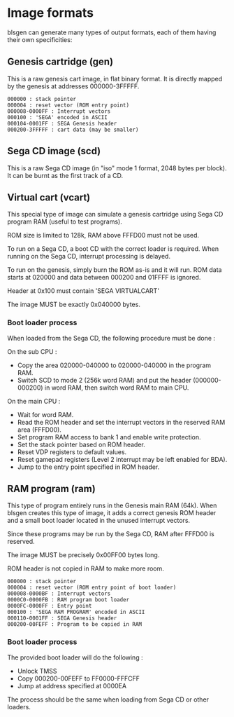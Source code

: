 Image formats
=============

blsgen can generate many types of output formats, each of them having their own specificities:

Genesis cartridge (gen)
-----------------------

This is a raw genesis cart image, in flat binary format. It is directly mapped by the genesis at addresses 000000-3FFFFF.

    000000 : stack pointer
    000004 : reset vector (ROM entry point)
    000008-0000FF : Interrupt vectors
    000100 : 'SEGA' encoded in ASCII
    000104-0001FF : SEGA Genesis header
    000200-3FFFFF : cart data (may be smaller)


Sega CD image (scd)
-------------------

This is a raw Sega CD image (in "iso" mode 1 format, 2048 bytes per block). It can be burnt as the first track of a CD.


Virtual cart (vcart)
--------------------

This special type of image can simulate a genesis cartridge using Sega CD program RAM (useful to test programs).

ROM size is limited to 128k, RAM above FFFD00 must not be used.

To run on a Sega CD, a boot CD with the correct loader is required. When running on the Sega CD, interrupt processing is delayed.

To run on the genesis, simply burn the ROM as-is and it will run. ROM data starts at 020000 and data between 000200 and 01FFFF is ignored.

Header at 0x100 must contain 'SEGA VIRTUALCART'

The image MUST be exactly 0x040000 bytes.


### Boot loader process

When loaded from the Sega CD, the following procedure must be done :

On the sub CPU :

 * Copy the area 020000-040000 to 020000-040000 in the program RAM.
 * Switch SCD to mode 2 (256k word RAM) and put the header (000000-000200) in word RAM, then switch word RAM to main CPU.
 
On the main CPU :

 * Wait for word RAM.
 * Read the ROM header and set the interrupt vectors in the reserved RAM area (FFFD00).
 * Set program RAM access to bank 1 and enable write protection.
 * Set the stack pointer based on ROM header.
 * Reset VDP registers to default values.
 * Reset gamepad registers (Level 2 interrupt may be left enabled for BDA).
 * Jump to the entry point specified in ROM header.


RAM program (ram)
-----------------

This type of program entirely runs in the Genesis main RAM (64k). When blsgen creates this type of image, it adds a correct genesis ROM header and a small boot loader located in the unused interrupt vectors.

Since these programs may be run by the Sega CD, RAM after FFFD00 is reserved.

The image MUST be precisely 0x00FF00 bytes long.

ROM header is not copied in RAM to make more room.

    000000 : stack pointer
    000004 : reset vector (ROM entry point of boot loader)
    000008-0000BF : Interrupt vectors
    0000C0-0000FB : RAM program boot loader
    0000FC-0000FF : Entry point
    000100 : 'SEGA RAM PROGRAM' encoded in ASCII
    000110-0001FF : SEGA Genesis header
    000200-00FEFF : Program to be copied in RAM


### Boot loader process

The provided boot loader will do the following :

 * Unlock TMSS
 * Copy 000200-00FEFF to FF0000-FFFCFF
 * Jump at address specified at 0000EA

The process should be the same when loading from Sega CD or other loaders.
